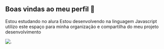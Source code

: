 ## Boas vindas ao meu perfil 👋

Estou estudando no alura
Estou desenvolvendo na linguagem Javascript
utilizo este espaço para minha organização e compartilha do meu projeto desenvolvimento 

![.](https://github.com/cauamende/Cauamende/assets/172031593/f3efe37a-c012-4e68-a895-d4ae6c2e5476) 








